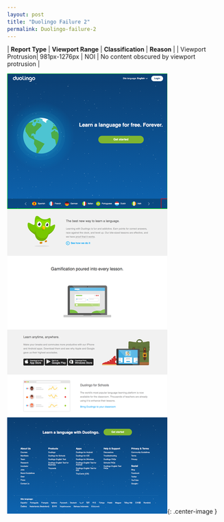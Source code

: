 ```yaml
---
layout: post
title: "Duolingo Failure 2"
permalink: Duolingo-failure-2
---
```

| **Report Type** | **Viewport Range** | **Classification** | **Reason** |
| Viewport Protrusion| 981px-1276px | NOI | No content obscured by viewport protrusion | 

![Screenshot of the fault](assets/images/Duolingo/fault2/viewportOverflowWidth1128.png){: .center-image }
